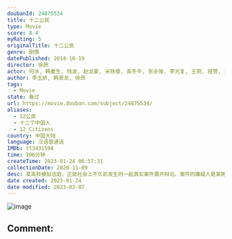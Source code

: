 ```yaml
---
doubanId: 24875534
title: 十二公民
type: Movie
score: 8.4
myRating: 5
originalTitle: 十二公民
genre: 剧情
datePublished: 2014-10-19
director: 徐昂
actor: 何冰, 韩童生, 钱波, 赵龙豪, 米铁增, 高冬平, 张永强, 李光复, 王刚, 班赞, 刘一辉, 雷佳, 杨玏, 郭奕君
author: 李玉娇, 韩景龙, 徐昂
tags:
  - Movie
state: 看过
url: https://movie.douban.com/subject/24875534/
aliases:
  - 12公民
  - 十二个中国人
  - 12_Citizens
country: 中国大陆
language: 汉语普通话
IMDb: tt3431598
time: 106分钟
createTime: 2023-01-24 00:57:31
collectionDate: 2020-11-09
desc: 某高校模拟法庭，正就社会上不久前发生的一起真实案件展开辩论。案件的嫌疑人是某房地产商收养的富二代，其生父是来自河南的务工人员。案发当晚，有人听到富二代和其生父发生激烈争吵，随后生父被人在家中杀害。学生...
date created: 2023-01-24
date modified: 2023-03-07
---
```


![image](p2242220716.jpg)

Comment:
---
